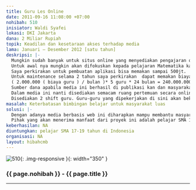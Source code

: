 ```yaml
---
title: Guru Les Online
date: 2011-09-16 11:08:00 +07:00
nohibah: 510
inisiator: Waldi Syafei
lokasi: DKI Jakarta
dana: 2 Miliar Rupiah
topik: Keadilan dan kesetaraan akses terhadap media
lama: Januari – Desember 2012 [satu tahun]
deskripsi: |-
  Mungkin sudah banyak untuk situs online yang menyediakan pengajaran online. Tetapi sebagian besar masih bersifat offline dalam arti pengajar tidak secara langsung mengajarkan pelajarannya kepada audience. Dengan adanya Guru online diharapkan dapat memperluas pengetahuan masyarakat Indonesia dan membantu dalam mengerjakan pekerjaan rumah atau pun bagi masyarakat yang ingin menambah ilmu matematikanya..
  Untuk awal nya mungkin akan difokuskan kepada pelajaran Matematika karena matematika bagi masyarakat luas adalah pelajaran yang sulit untuk dipelajari.
  Saya perkirakan untuk pembuatan aplikasi bisa memakan sampai 500jt.
  Untuk maintenance selama 2 tahun saya perkirakan  dapat memakan biaya
  ( 2.000.000 ( biaya guru ) / bulan )* 5 guru * 24 bulan = 240.000.000.
  Sumber dana apabila media ini berhasil di publikasi kan dan masyarakat luas merespon dengan baik, maka sumber dana untuk mendanai guru yang mengajar online akan saya dapatkan dari Sumbangan dan sponsor. Apabila tidak mencukupi untuk menyewa guru maka akan saya berikan tarif per orang per bulan. Apabila dapat mengumpulkan sampai 40 orang dalam satu kelas maka biaya pendaftaran bagi satu orang hanya sekitar Rp.50.000 per orang. Dan juga akan disediakan Ruangan kelas online menurut tarif. Semakin tinggi tarif maka semakin besar private kelas itu.
  Dalam media ini nanti disediakan semacam ruang pertemuan secara online antara guru dan audience yang mungkin bisa terdiri dari 40 orang atau lebih. Disediakan per kelas. Sehingga dapat lebih efektif dalam mengajar. Semua audience pun bisa melihat soal apa yang di tanyakan oleh salah satu audience, jadi semua audience bisa mempelajari nya. Pertanyaan diajukan menurut urutan pendaftarannya.
  Disediakan 2 shift guru. Guru-guru yang dipekerjakan di sini akan bekerja mulai dari jam 8 pagi sampai jam 2 siang dan dari jam 2 siang sampai 8 malam.
masalah: Keterbatasan bimbingan belajar untuk masyarakat luas
solusi: |-
  Dengan adanya media berbasis web ini diharapkan mampu membantu masyarakat luas dalam mendapatkan pendidikan yang seluas-luasnya dan tiada batas.
  Pihak yang akan menerima manfaat dari proyek ini adalah pelajar SMA 17-19 tahun di Indonesia.
keberhasilan: NA
diuntungkan: pelajar SMA 17-19 tahun di Indonesia
organisasi: NA
layout: hibahcmb
---
```


![510](/static/img/hibahcmb/510.png){: .img-responsive }{: width="350" }

### {{ page.nohibah }} - {{ page.title }}

---
